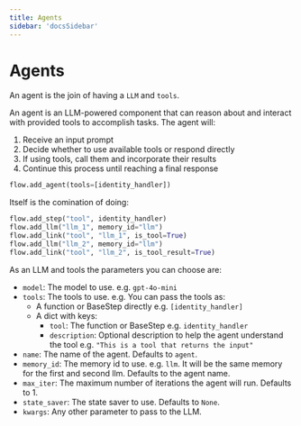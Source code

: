 ```yaml
---
title: Agents
sidebar: 'docsSidebar'
---
```


# Agents

An agent is the join of having a `LLM` and `tools`. 

An agent is an LLM-powered component that can reason about and interact with provided tools to accomplish tasks. The agent will:
1. Receive an input prompt
2. Decide whether to use available tools or respond directly
3. If using tools, call them and incorporate their results
4. Continue this process until reaching a final response

```python
flow.add_agent(tools=[identity_handler])
```

Itself is the comination of doing:

```python
flow.add_step("tool", identity_handler)
flow.add_llm("llm_1", memory_id="llm")
flow.add_link("tool", "llm_1", is_tool=True)
flow.add_llm("llm_2", memory_id="llm")
flow.add_link("tool", "llm_2", is_tool_result=True)
```

As an LLM and tools the parameters you can choose are:

- `model`: The model to use. e.g. `gpt-4o-mini`
- `tools`: The tools to use. e.g.
You can pass the tools as:
  - A function or BaseStep directly e.g. `[identity_handler]`
  - A dict with keys:
    - `tool`: The function or BaseStep e.g. `identity_handler`
    - `description`: Optional description to help the agent understand the tool e.g. `"This is a tool that returns the input"`
- `name`: The name of the agent. Defaults to `agent`.
- `memory_id`: The memory id to use. e.g. `llm`. It will be the same memory for the first and second llm. Defaults to the agent name.
- `max_iter`: The maximum number of iterations the agent will run. Defaults to 1.
- `state_saver`: The state saver to use. Defaults to `None`.
- `kwargs`: Any other parameter to pass to the LLM.